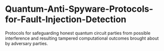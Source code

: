 # Quantum-Anti-Spyware-Protocols-for-Fault-Injection-Detection

 Protocols for safeguarding honest quantum circuit parties from possible interference and resulting tampered computational outcomes brought about by adversary parties.
